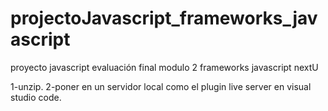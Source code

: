 # projectoJavascript_frameworks_javascript
proyecto javascript evaluación final modulo 2 frameworks javascript nextU

1-unzip.
2-poner en un servidor local como el plugin live server en visual studio code.

